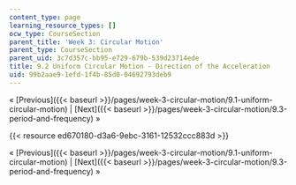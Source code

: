 ```yaml
---
content_type: page
learning_resource_types: []
ocw_type: CourseSection
parent_title: 'Week 3: Circular Motion'
parent_type: CourseSection
parent_uid: 3c7d357c-bb95-e729-679b-539d23714ede
title: 9.2 Uniform Circular Motion - Direction of the Acceleration
uid: 99b2aae9-1efd-1f4b-85d0-04692793deb9
---
```


« [Previous]({{< baseurl >}}/pages/week-3-circular-motion/9.1-uniform-circular-motion) | [Next]({{< baseurl >}}/pages/week-3-circular-motion/9.3-period-and-frequency) »

{{< resource ed670180-d3a6-9ebc-3161-12532ccc883d >}}

« [Previous]({{< baseurl >}}/pages/week-3-circular-motion/9.1-uniform-circular-motion) | [Next]({{< baseurl >}}/pages/week-3-circular-motion/9.3-period-and-frequency) »